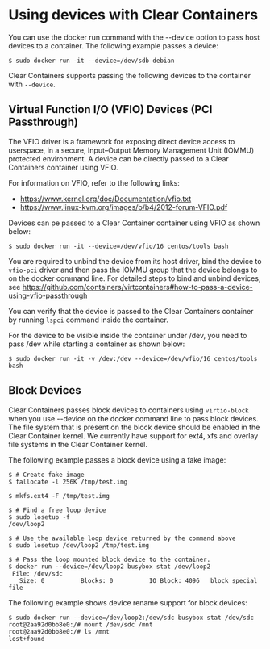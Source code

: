 # Using devices with Clear Containers

You can use the docker run command with the --device option to pass host 
devices to a container. The following example passes a device:
```
$ sudo docker run -it --device=/dev/sdb debian
```
Clear Containers supports passing the following devices to the
container with `--device`.

## Virtual Function I/O (VFIO) Devices (PCI Passthrough)

The VFIO driver is a framework for exposing direct device access to userspace, 
in a secure, Input–Output Memory Management Unit (IOMMU) protected environment.
A device can be directly passed to a Clear Containers container using VFIO. 

For information on VFIO, refer to the following links:
 - https://www.kernel.org/doc/Documentation/vfio.txt
 - https://www.linux-kvm.org/images/b/b4/2012-forum-VFIO.pdf

Devices can pe passed to a Clear Container container using VFIO
as shown below:

```
$ sudo docker run -it --device=/dev/vfio/16 centos/tools bash
```
You are required to unbind the device from its host driver, bind the device
to `vfio-pci` driver and then pass the IOMMU group that the device belongs to on
the docker command line.
For detailed steps to bind and unbind devices, see https://github.com/containers/virtcontainers#how-to-pass-a-device-using-vfio-passthrough

You can verify that the device is passed to the Clear Containers container by running
`lspci` command inside the container.

For the device to be visible inside the container under /dev, you need to pass /dev
while starting a container as shown below:

```
$ sudo docker run -it -v /dev:/dev --device=/dev/vfio/16 centos/tools bash
```

## Block Devices

Clear Containers passes block devices to containers using `virtio-block` when you
use --device on the docker command line to pass block devices.
The file system that is present on the block device should be enabled in the 
Clear Container kernel. We currently have support for ext4, xfs and overlay file
systems in the Clear Container kernel.

The following example passes a block device using a fake image:

```
$ # Create fake image
$ fallocate -l 256K /tmp/test.img

$ mkfs.ext4 -F /tmp/test.img

$ # Find a free loop device
$ sudo losetup -f
/dev/loop2

$ # Use the available loop device returned by the command above
$ sudo losetup /dev/loop2 /tmp/test.img

$ # Pass the loop mounted block device to the container.
$ docker run --device=/dev/loop2 busybox stat /dev/loop2
 File: /dev/sdc
   Size: 0         	Blocks: 0          IO Block: 4096   block special file
```

The following example shows device rename support for block devices:
```
$ sudo docker run --device=/dev/loop2:/dev/sdc busybox stat /dev/sdc
root@2aa92d0bb8e0:/# mount /dev/sdc /mnt
root@2aa92d0bb8e0:/# ls /mnt
lost+found
```
